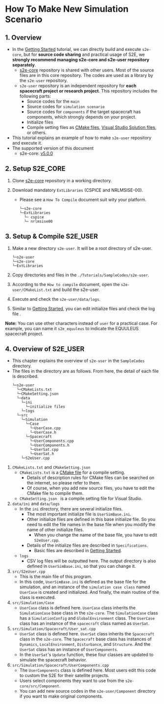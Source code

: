 # How To Make New Simulation Scenario

## 1.  Overview

- In the [Getting Started](./GettingStarted.md) tutorial, we can directly build and execute `s2e-core`, but for **source code sharing** and practical usage of S2E, we **strongly recommend managing s2e-core and s2e-user repository separately**.
  - [s2e-core](https://github.com/ut-issl/s2e-core) repository is shared with other users. Most of the source files are in this core repository. The codes are used as a library by the `s2e-user` repository.
  - `s2e-user` repository is an independent repository  for **each spacecraft project or research project**. This repository includes the following parts:
    - Source codes for the `main`
    - Source codes for `simulation scenario`
    - Source codes for `components` if the target spacecraft has components, which strongly depends on your project.
    - Initialize files
    - Compile setting files as [CMake files](https://cmake.org/), [Visual Studio Solution files](https://visualstudio.microsoft.com/downloads/), or others. 
- This tutorial explains an example of how to make `s2e-user` repository and execute it.   
- The supported version of this document
  - s2e-core: [v5.0.0](https://github.com/ut-issl/s2e-core/releases/tag/v5.0.0)


## 2. Setup S2E_CORE

1. Clone [s2e-core](https://github.com/ut-issl/s2e-core) repository in a working directory.

2. Download mandatory `ExtLibraries` (CSPICE and NRLMSISE-00).
   - Please see a `How To Compile` document suit wity your platform.
     ```
     └─s2e-core  
     └─ExtLibraries  
       └─ cspice 
       └─ nrlmsise00
     ```


## 3. Setup & Compile S2E_USER

1. Make a new directory `s2e-user`. It will be a root directory of s2e-user.
   ```
   └─s2e-user  
   └─s2e-core  
   └─ExtLibraries  
   ```

2. Copy directories and files in the `./Tutorials/SampleCodes/s2e-user`.

3. According to the `How to compile` document, open the `s2e-user/CMakeList.txt` and build the s2e-user.

4. Execute and check the `s2e-user/data/logs`.

5. Similar to [Getting Started](./GettingStarted.md), you can edit initialize files and check the log file .

**Note:** You can use other characters instead of `user` for a practical case.  For example, you can name it `s2e_equuleus` to indicate the EQUULEUS spacecraft project. 


## 4.  Overview of S2E_USER

- This chapter explains the overview of `s2e-user` in the `SampleCodes` directory.
- The files in the directory are as follows. From here, the detail of each file is described.
  ```
  └─s2e-user 
    └─CMakeLists.txt  
    └─CMakeSetting.json  
    └─data  
      └─ini  
        └─initialize files
      └─logs
    └─src  
      └─Simulation
        └─Case
          └─UserCase.cpp
          └─UserCase.h
        └─Spacecraft
          └─UserComponents.cpp  
          └─UserComponents.h  
          └─UserSat.cpp  
          └─UserSat.h  
      └─S2eUser.cpp  
  ```
1. `CMakeLists.txt` and `CMakeSetting.json`
   - `CMakeLists.txt` is a [CMake file](https://cmake.org/) for a compile setting.
     - Details of description rules for CMake files can be searched on the internet, so please refer to them.
     - Of course, when you add new source files, you have to edit the CMake file to compile them.
   - `CMakeSetting.json ` is a compile setting file for Visual Studio.
2. `data/ini` and `data/logs`
   - In the `ini` directory, there are several initialize files.
     - The most important initialize file is `UserSimBase.ini`.
     - Other initialize files are defined in this base initialize file. So you need to edit the file names in the base file when you modify the name of other initialize files.
       - When you change the name of the base file, you have to edit `S2eUser.cpp`.
     - Details of the initialize files are described in `Specifications`.
       - Basic files are described in [Getting Started](./GettingStarted.md).
   - `logs`
     - CSV log files will be outputted here. The output directory is also defined in `UserSimBase.ini`, so that you can change it.
3. `src/S2eUser.cpp`
   - This is the main file of this program.
   - In this code, `UserSimBase.ini` is defined as the base file for the simulation, and an instance of the `simulation case class` named `UserCase` is created and initialized. And finally, the main routine of the class is executed.
4. `src/Simulation/Case`
   - `UserCase` class is defined here. `UserCase` class inherits the `SimulationCase` base class in the `s2e-core`. The `SimulationCase` class has a `SimulationConfig` and `GlobalEnvironment` class. The `UserCase` class has an instance of the `spacecraft` class named as `UserSat`.
5. `src/Simulation/Spacecraft/User_sat.cpp `
   - `UserSat` class is defined here. `UserSat` class inherits the `Spacecraft` class in the `s2e-core`. The `Spacecraft` base class has instances of `Dynamics`, `LocalEnvironment`, `Disturbance`, and `Structure`. And the `UserSat` class has an instance of `UserComponents`.
   - In the `UserSat`'s `Update` function, these four classes are updated to simulate the spacecraft behavior.
6. `src/Simulation/Spacecraft/UserComponents.cpp`
   - The `UserComponents` class is defined here. Most users edit this code to custom the S2E for their satellite projects.
   - Users select components they want to use from the `s2e-core/src/Component`.
   - You can add new source codes in the `s2e-user/Component` directory if you want to make original components.
